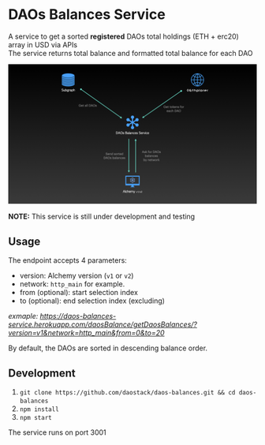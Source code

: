# DAOs Balances Service

A service to get a sorted **registered** DAOs total holdings (ETH + erc20) array in USD via APIs <br/> The service returns total balance and formatted total balance for each DAO

![image](./images/daos-balances-service-graph.jpeg)

**NOTE:** This service is still under development and testing

## Usage

The endpoint accepts 4 parameters:
- version: Alchemy version (`v1` or `v2`)
- network: `http_main` for example.
- from (optional): start selection index
- to (optional): end selection index (excluding)

*exmaple: https://daos-balances-service.herokuapp.com/daosBalance/getDaosBalances/?version=v1&network=http_main&from=0&to=20*

By default, the DAOs are sorted in descending balance order.

## Development

1. `git clone https://github.com/daostack/daos-balances.git && cd daos-balances`
2. `npm install`
3. `npm start`

The service runs on port 3001
